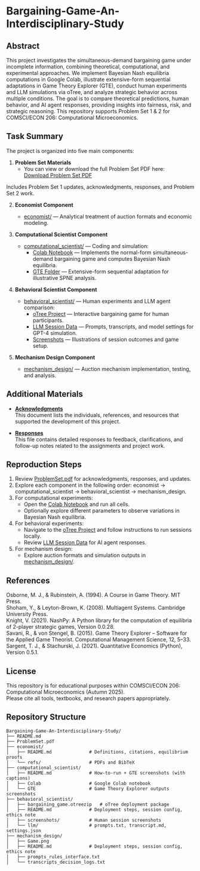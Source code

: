 # Bargaining-Game-An-Interdisciplinary-Study
 

## Abstract
This project investigates the simultaneous-demand bargaining game under incomplete information, combining theoretical, computational, and experimental approaches. We implement Bayesian Nash equilibria computations in Google Colab, illustrate extensive-form sequential adaptations in Game Theory Explorer (GTE), conduct human experiments and LLM simulations via oTree, and analyze strategic behavior across multiple conditions. The goal is to compare theoretical predictions, human behavior, and AI agent responses, providing insights into fairness, risk, and strategic reasoning. This repository supports Problem Set 1 & 2 for COMSCI/ECON 206: Computational Microeconomics. <br>


## Task Summary
The project is organized into five main components:
1. **Problem Set Materials**
   - You can view or download the full Problem Set PDF here:  
<a href="./ProblemSet.pdf" download>Download Problem Set PDF</a>

Includes Problem Set 1 updates, acknowledgments, responses, and Problem Set 2 work.
   
2. **Economist Component**
   - [economist/](economist/) — Analytical treatment of auction formats and economic modeling.

3. **Computational Scientist Component**
   - [computational_scientist/](computational_scientist/) — Coding and simulation:
     - [Colab Notebook](computational_scientist/Colab/) — Implements the normal-form simultaneous-demand bargaining game and computes Bayesian Nash equilibria.
     - [GTE Folder](computational_scientist/GTE/) — Extensive-form sequential adaptation for illustrative SPNE analysis.

4. **Behavioral Scientist Component**
   - [behavioral_scientist/](behavioral_scientist/) — Human experiments and LLM agent comparison:
     - [oTree Project](behavioral_scientist/otree_app/) — Interactive bargaining game for human participants.
     - [LLM Session Data](behavioral_scientist/llm/) — Prompts, transcripts, and model settings for GPT-4 simulation.
     - [Screenshots](behavioral_scientist/screenshots/) — Illustrations of session outcomes and game setup.

5. **Mechanism Design Component**
   - [mechanism_design/](mechanism_design/) — Auction mechanism implementation, testing, and analysis.

## Additional Materials

- [**Acknowledgments**](Acknowledgments.md/)  
  This document lists the individuals, references, and resources that supported the development of this project.  

- [**Responses**](responses.md/)  
  This file contains detailed responses to feedback, clarifications, and follow-up notes related to the assignments and project work.



## Reproduction Steps

1. Review [ProblemSet.pdf](ProblemSet.pdf) for acknowledgments, responses, and updates.
2. Explore each component in the following order: economist → computational_scientist → behavioral_scientist → mechanism_design.
3. For computational experiments:
   - Open the [Colab Notebook](computational_scientist/Colab/ProblemSet1_2a.ipynb) and run all cells.
   - Optionally explore different parameters to observe variations in Bayesian Nash equilibria.
4. For behavioral experiments:
   - Navigate to the [oTree Project](behavioral_scientist/otree_app/) and follow instructions to run sessions locally.
   - Review [LLM Session Data](behavioral_scientist/llm/) for AI agent responses.
5. For mechanism design:
   - Explore auction formats and simulation outputs in [mechanism_design/](mechanism_design/).

## References

Osborne, M. J., & Rubinstein, A. (1994). A Course in Game Theory. MIT Press.  <br>
Shoham, Y., & Leyton-Brown, K. (2008). Multiagent Systems. Cambridge University Press.  <br>
Knight, V. (2021). NashPy: A Python library for the computation of equilibria of 2-player strategic games, Version 0.0.28.  <br>
Savani, R., & von Stengel, B. (2015). Game Theory Explorer – Software for the Applied Game Theorist. Computational Management Science, 12, 5–33.  <br>
Sargent, T. J., & Stachurski, J. (2021). Quantitative Economics (Python), Version 0.5.1.  <br>


## License
This repository is for educational purposes within COMSCI/ECON 206: Computational Microeconomics (Autumn 2025). <br>
Please cite all tools, textbooks, and research papers appropriately.


## Repository Structure

```text
Bargaining-Game-An-Interdisciplinary-Study/
├── README.md
├── ProblemSet.pdf
├── economist/
│   ├── README.md              # Definitions, citations, equilibrium proofs
│   └── refs/                  # PDFs and BibTeX
├── computational_scientist/
│   ├── README.md              # How-to-run + GTE screenshots (with captions)
│   ├── Colab                  # Google Colab notebook
│   └── GTE                    # Game Theory Explorer outputs screenshots
├── behavioral_scientist/
│   ├── bargaining_game.otreezip   # oTree deployment package
│   ├── README.md              # Deployment steps, session config, ethics note
│   ├── screenshots/           # Human session screenshots
│   └── llm/                   # prompts.txt, transcript.md, settings.json
├── mechanism_design/
│   ├── Game.png
│   ├── README.md              # Deployment steps, session config, ethics note
│   ├── prompts_rules_interface.txt
│   └── transcripts_decision_logs.txt
              



